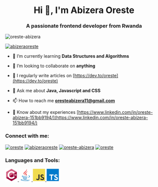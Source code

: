 <h1 align="center">Hi 👋, I'm Abizera Oreste</h1>
<h3 align="center">A passionate frontend developer from Rwanda</h3>

<p align="left"> <img src="https://komarev.com/ghpvc/?username=oreste-abizera&label=Profile%20views&color=0e75b6&style=flat" alt="oreste-abizera" /> </p>

<p align="left"> <a href="https://twitter.com/abizeraoreste" target="blank"><img src="https://img.shields.io/twitter/follow/abizeraoreste?logo=twitter&style=for-the-badge" alt="abizeraoreste" /></a> </p>

- 🌱 I’m currently learning **Data Structures and Algorithms**

- 👯 I’m looking to collaborate on **anything**

- 📝 I regularly write articles on [https://dev.to/oreste](https://dev.to/oreste)

- 💬 Ask me about **Java, Javascript and CSS**

- 📫 How to reach me **oresteabizera11@gmail.com**

- 📄 Know about my experiences [https://www.linkedin.com/in/oreste-abizera-151bb9194/](https://www.linkedin.com/in/oreste-abizera-151bb9194/)

<h3 align="left">Connect with me:</h3>
<p align="left">
<a href="https://dev.to/oreste" target="blank"><img align="center" src="https://raw.githubusercontent.com/rahuldkjain/github-profile-readme-generator/master/src/images/icons/Social/devto.svg" alt="oreste" height="30" width="40" /></a>
<a href="https://twitter.com/abizeraoreste" target="blank"><img align="center" src="https://raw.githubusercontent.com/rahuldkjain/github-profile-readme-generator/master/src/images/icons/Social/twitter.svg" alt="abizeraoreste" height="30" width="40" /></a>
<a href="https://linkedin.com/in/oreste-abizera" target="blank"><img align="center" src="https://raw.githubusercontent.com/rahuldkjain/github-profile-readme-generator/master/src/images/icons/Social/linked-in-alt.svg" alt="oreste-abizera" height="30" width="40" /></a>
<a href="https://codesandbox.com/oreste" target="blank"><img align="center" src="https://raw.githubusercontent.com/rahuldkjain/github-profile-readme-generator/master/src/images/icons/Social/codesandbox.svg" alt="oreste" height="30" width="40" /></a>
</p>

<h3 align="left">Languages and Tools:</h3>
<p align="left"> <a href="https://www.w3schools.com/cpp/" target="_blank" rel="noreferrer"> <img src="https://raw.githubusercontent.com/devicons/devicon/master/icons/cplusplus/cplusplus-original.svg" alt="cplusplus" width="40" height="40"/> </a> <a href="https://www.java.com" target="_blank" rel="noreferrer"> <img src="https://raw.githubusercontent.com/devicons/devicon/master/icons/java/java-original.svg" alt="java" width="40" height="40"/> </a> <a href="https://developer.mozilla.org/en-US/docs/Web/JavaScript" target="_blank" rel="noreferrer"> <img src="https://raw.githubusercontent.com/devicons/devicon/master/icons/javascript/javascript-original.svg" alt="javascript" width="40" height="40"/> </a> <a href="https://www.typescriptlang.org/" target="_blank" rel="noreferrer"> <img src="https://raw.githubusercontent.com/devicons/devicon/master/icons/typescript/typescript-original.svg" alt="typescript" width="40" height="40"/> </a> </p>
